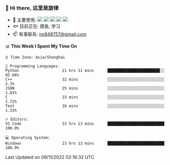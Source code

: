 ### 👋 Hi there, 这里是旋律
- 🔭 主要使用: 
![](https://img.shields.io/badge/-Python-3e74a2?style=flat-square&logo=Python&logoColor=fff)
![](https://img.shields.io/badge/-Java-007396?mstyle=flat-square&logo=OpenJDK&logoColor=fff)
![](https://img.shields.io/badge/-Node.js-339933?style=flat-square&logo=Node.js&logoColor=fff)
![](https://img.shields.io/badge/-PostgreSQL-4169e1?style=flat-square&logo=PostgreSQL&logoColor=fff)
![](https://img.shields.io/badge/-VSCode-007acc?style=flat-square&logo=Visual-Studio-Code&logoColor=fff)
- 🐟 目前正在: 摸鱼, 学习
- 📫 有事联系: no848757@gmail.com

<!--START_SECTION:waka-->
📊 **This Week I Spent My Time On** 

```text
⌚︎ Time Zone: Asia/Shanghai

💬 Programming Languages: 
Python                   21 hrs 31 mins      ███████████████████████░░   92.66% 
C++                      32 mins             ░░░░░░░░░░░░░░░░░░░░░░░░░   2.3% 
JSON                     25 mins             ░░░░░░░░░░░░░░░░░░░░░░░░░   1.81% 
C                        23 mins             ░░░░░░░░░░░░░░░░░░░░░░░░░   1.72% 
Text                     18 mins             ░░░░░░░░░░░░░░░░░░░░░░░░░   1.33%

🔥 Editors: 
VS Code                  23 hrs 13 mins      █████████████████████████   100.0%

💻 Operating System: 
Windows                  23 hrs 13 mins      █████████████████████████   100.0%

```


 Last Updated on 09/11/2022 02:16:32 UTC
<!--END_SECTION:waka-->

